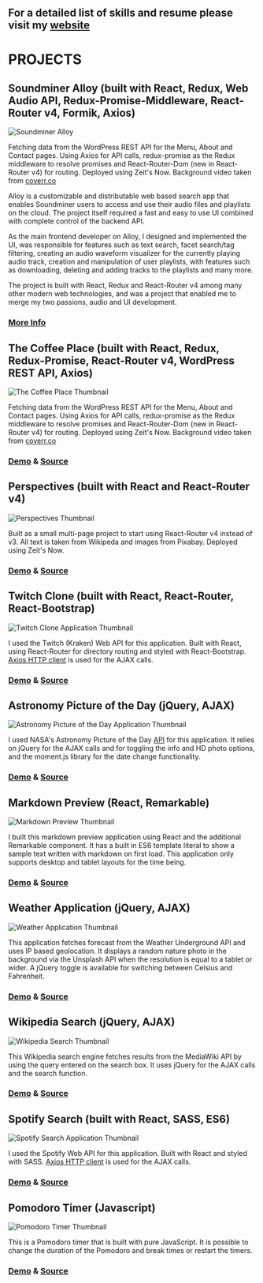 ## For a detailed list of skills and resume please visit my [website](https://berraknil.github.io/)

#  PROJECTS


## Soundminer Alloy (built with React, Redux, Web Audio API, Redux-Promise-Middleware, React-Router v4, Formik, Axios) 

![Soundminer Alloy](./images/smartmockups_jj46f83f.png)

Fetching data from the WordPress REST API for the Menu, About and Contact pages. Using Axios for API calls, redux-promise as the Redux middleware to resolve promises and React-Router-Dom (new in React-Router v4) for routing. Deployed using Zeit's Now. Background video taken from [coverr.co](https://coverr.co/)

 Alloy is a customizable and distributable web based search app that enables Soundminer users to access and
 use their audio files and playlists on the cloud. The project itself required a fast and easy to use UI combined
 with complete control of the backend API. 
        
 As the main frontend developer on Alloy, I designed and implemented the UI, was responsible for features such
 as text search, facet search/tag filtering, creating an audio waveform visualizer for the currently playing
 audio track, creation and manipulation of user playlists, with features such as downloading, deleting and
 adding tracks to the playlists and many more.
           
 The project is built with React, Redux and React-Router v4 among many other modern web technologies, and was
 a project that enabled me to merge my two passions, audio and UI development. 

### [More Info](https://soundchute.com/)


## The Coffee Place (built with React, Redux, Redux-Promise, React-Router v4, WordPress REST API, Axios) 

![The Coffee Place Thumbnail](./images/the-coffee-place.png)

Fetching data from the WordPress REST API for the Menu, About and Contact pages. Using Axios for API calls, redux-promise as the Redux middleware to resolve promises and React-Router-Dom (new in React-Router v4) for routing. Deployed using Zeit's Now. Background video taken from [coverr.co](https://coverr.co/)

### [Demo](https://the-coffee-place-hetzshtewc.now.sh/) & [Source](https://github.com/berraknil/the-coffee-place) 

## Perspectives (built with React and React-Router v4) 

![Perspectives Thumbnail](./images/perspectives.png)

Built as a small multi-page project to start using React-Router v4 instead of v3. All text is taken from Wikipeda and images from Pixabay. Deployed using Zeit's Now.

### [Demo](https://perspectives-fzpyuvmnfh.now.sh/) &  [Source](https://github.com/berraknil/perspectives) 

## Twitch Clone (built with React, React-Router, React-Bootstrap) 

![Twitch Clone Application Thumbnail](./images/twitch.png)

I used the Twitch (Kraken) Web API for this application. Built with React, using React-Router for directory routing and styled with React-Bootstrap. [Axios HTTP client](https://www.npmjs.com/package/axios) is used for the AJAX calls. 

### [Demo](http://twitch-clone.herokuapp.com/) &  [Source](https://www.github.com/berraknil/twitch-clone) 

## Astronomy Picture of the Day (jQuery, AJAX)

![Astronomy Picture of the Day Application Thumbnail](./images/nasa.png)

I used NASA's Astronomy Picture of the Day [API](https://apod.nasa.gov/apod/lib/about_apod.html) for this application. It relies on jQuery for the AJAX calls and for toggling the info and HD photo options, and the moment.js library for the date change functionality.

### [Demo](https://berraknil.github.io/nasa-apod) &  [Source](https://www.github.com/berraknil/nasa-apod) 


## Markdown Preview (React, Remarkable)

![Markdown Preview Thumbnail](./images/markdown.png)

I built this markdown preview application using React and the additional Remarkable component. It has a built in ES6 template literal to show a sample text written with markdown on first load. This application only supports desktop and tablet layouts for the time being.

### [Demo](https://berraknil.github.io/markdown-viewer/) &  [Source](https://www.github.com/berraknil/markdown-viewer)


## Weather Application (jQuery, AJAX)

![Weather Application Thumbnail](./images/weather.png)

This application fetches forecast from the Weather Underground API and uses IP based geolocation. It displays a random nature photo in the background via the Unsplash API when the resolution is equal to a tablet or wider. A jQuery toggle is available for switching between Celsius and Fahrenheit.

### [Demo](https://codepen.io/berrak/full/54326c4b889b853402a56ae0531280bd/) &  [Source](https://www.github.com/berraknil/weather-app) 


## Wikipedia Search (jQuery, AJAX)

![Wikipedia Search Thumbnail](./images/wikipedia.png)

This Wikipedia search engine fetches results from the MediaWiki API by using the query entered on the search box. It uses jQuery for the AJAX calls and the search function.

### [Demo](https://berraknil.github.io/wikipedia-viewer) &  [Source](https://www.github.com/berraknil/wikipedia-viewer) 


## Spotify Search (built with React, SASS, ES6) 

![Spotify Search Application Thumbnail](./images/spotify.png)

I used the Spotify Web API for this application. Built with React and styled with SASS. [Axios HTTP client](https://www.npmjs.com/package/axios) is used for the AJAX calls. 

### [Demo](https://berraknil.github.io/spotify-react) &  [Source](https://www.github.com/berraknil/spotify-react) 

## Pomodoro Timer (Javascript)

![Pomodoro Timer Thumbnail](./images/pomodoro.png)

This is a Pomodoro timer that is built with pure JavaScript. It is possible to change the duration of the Pomodoro and break times or restart the timers.

### [Demo](https://berraknil.github.io/pomodoro-app/) &  [Source](https://www.github.com/berraknil/pomodoro-app)

